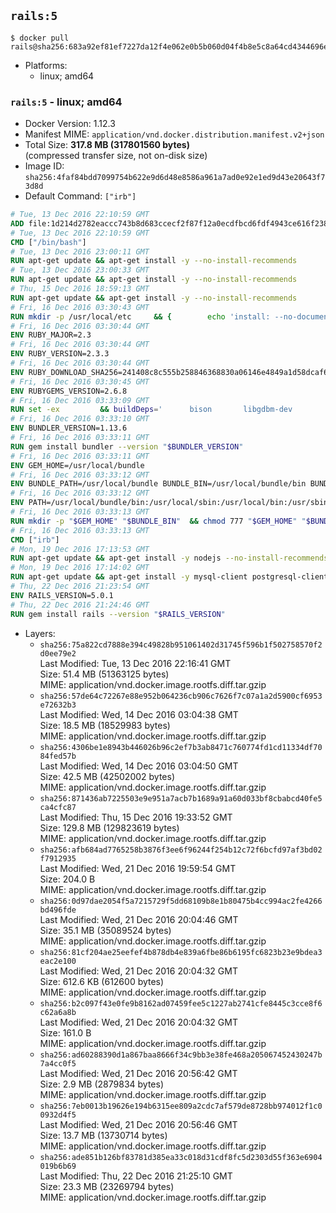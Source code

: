 ## `rails:5`

```console
$ docker pull rails@sha256:683a92ef81ef7227da12f4e062e0b5b060d04f4b8e5c8a64cd4344696ec3d668
```

-	Platforms:
	-	linux; amd64

### `rails:5` - linux; amd64

-	Docker Version: 1.12.3
-	Manifest MIME: `application/vnd.docker.distribution.manifest.v2+json`
-	Total Size: **317.8 MB (317801560 bytes)**  
	(compressed transfer size, not on-disk size)
-	Image ID: `sha256:4faf84bdd7099754b622e9d6d48e8586a961a7ad0e92e1ed9d43e20643f73d8d`
-	Default Command: `["irb"]`

```dockerfile
# Tue, 13 Dec 2016 22:10:59 GMT
ADD file:1d214d2782eaccc743b8d683ccecf2f87f12a0ecdfbcd6fdf4943ce616f23870 in / 
# Tue, 13 Dec 2016 22:10:59 GMT
CMD ["/bin/bash"]
# Tue, 13 Dec 2016 23:00:11 GMT
RUN apt-get update && apt-get install -y --no-install-recommends 		ca-certificates 		curl 		wget 	&& rm -rf /var/lib/apt/lists/*
# Tue, 13 Dec 2016 23:00:33 GMT
RUN apt-get update && apt-get install -y --no-install-recommends 		bzr 		git 		mercurial 		openssh-client 		subversion 				procps 	&& rm -rf /var/lib/apt/lists/*
# Thu, 15 Dec 2016 18:59:13 GMT
RUN apt-get update && apt-get install -y --no-install-recommends 		autoconf 		automake 		bzip2 		file 		g++ 		gcc 		imagemagick 		libbz2-dev 		libc6-dev 		libcurl4-openssl-dev 		libdb-dev 		libevent-dev 		libffi-dev 		libgdbm-dev 		libgeoip-dev 		libglib2.0-dev 		libjpeg-dev 		libkrb5-dev 		liblzma-dev 		libmagickcore-dev 		libmagickwand-dev 		libmysqlclient-dev 		libncurses-dev 		libpng-dev 		libpq-dev 		libreadline-dev 		libsqlite3-dev 		libssl-dev 		libtool 		libwebp-dev 		libxml2-dev 		libxslt-dev 		libyaml-dev 		make 		patch 		xz-utils 		zlib1g-dev 	&& rm -rf /var/lib/apt/lists/*
# Fri, 16 Dec 2016 03:30:43 GMT
RUN mkdir -p /usr/local/etc 	&& { 		echo 'install: --no-document'; 		echo 'update: --no-document'; 	} >> /usr/local/etc/gemrc
# Fri, 16 Dec 2016 03:30:44 GMT
ENV RUBY_MAJOR=2.3
# Fri, 16 Dec 2016 03:30:44 GMT
ENV RUBY_VERSION=2.3.3
# Fri, 16 Dec 2016 03:30:44 GMT
ENV RUBY_DOWNLOAD_SHA256=241408c8c555b258846368830a06146e4849a1d58dcaf6b14a3b6a73058115b7
# Fri, 16 Dec 2016 03:30:45 GMT
ENV RUBYGEMS_VERSION=2.6.8
# Fri, 16 Dec 2016 03:33:09 GMT
RUN set -ex 		&& buildDeps=' 		bison 		libgdbm-dev 		ruby 	' 	&& apt-get update 	&& apt-get install -y --no-install-recommends $buildDeps 	&& rm -rf /var/lib/apt/lists/* 		&& wget -O ruby.tar.gz "https://cache.ruby-lang.org/pub/ruby/${RUBY_MAJOR%-rc}/ruby-$RUBY_VERSION.tar.gz" 	&& echo "$RUBY_DOWNLOAD_SHA256 *ruby.tar.gz" | sha256sum -c - 		&& mkdir -p /usr/src/ruby 	&& tar -xzf ruby.tar.gz -C /usr/src/ruby --strip-components=1 	&& rm ruby.tar.gz 		&& cd /usr/src/ruby 		&& { 		echo '#define ENABLE_PATH_CHECK 0'; 		echo; 		cat file.c; 	} > file.c.new 	&& mv file.c.new file.c 		&& autoconf 	&& ./configure --disable-install-doc --enable-shared 	&& make -j"$(nproc)" 	&& make install 		&& apt-get purge -y --auto-remove $buildDeps 	&& cd / 	&& rm -r /usr/src/ruby 		&& gem update --system "$RUBYGEMS_VERSION"
# Fri, 16 Dec 2016 03:33:10 GMT
ENV BUNDLER_VERSION=1.13.6
# Fri, 16 Dec 2016 03:33:11 GMT
RUN gem install bundler --version "$BUNDLER_VERSION"
# Fri, 16 Dec 2016 03:33:11 GMT
ENV GEM_HOME=/usr/local/bundle
# Fri, 16 Dec 2016 03:33:12 GMT
ENV BUNDLE_PATH=/usr/local/bundle BUNDLE_BIN=/usr/local/bundle/bin BUNDLE_SILENCE_ROOT_WARNING=1 BUNDLE_APP_CONFIG=/usr/local/bundle
# Fri, 16 Dec 2016 03:33:12 GMT
ENV PATH=/usr/local/bundle/bin:/usr/local/sbin:/usr/local/bin:/usr/sbin:/usr/bin:/sbin:/bin
# Fri, 16 Dec 2016 03:33:13 GMT
RUN mkdir -p "$GEM_HOME" "$BUNDLE_BIN" 	&& chmod 777 "$GEM_HOME" "$BUNDLE_BIN"
# Fri, 16 Dec 2016 03:33:13 GMT
CMD ["irb"]
# Mon, 19 Dec 2016 17:13:53 GMT
RUN apt-get update && apt-get install -y nodejs --no-install-recommends && rm -rf /var/lib/apt/lists/*
# Mon, 19 Dec 2016 17:14:02 GMT
RUN apt-get update && apt-get install -y mysql-client postgresql-client sqlite3 --no-install-recommends && rm -rf /var/lib/apt/lists/*
# Thu, 22 Dec 2016 21:23:54 GMT
ENV RAILS_VERSION=5.0.1
# Thu, 22 Dec 2016 21:24:46 GMT
RUN gem install rails --version "$RAILS_VERSION"
```

-	Layers:
	-	`sha256:75a822cd7888e394c49828b951061402d31745f596b1f502758570f2d0ee79e2`  
		Last Modified: Tue, 13 Dec 2016 22:16:41 GMT  
		Size: 51.4 MB (51363125 bytes)  
		MIME: application/vnd.docker.image.rootfs.diff.tar.gzip
	-	`sha256:57de64c72267e88e952b064236cb906c7626f7c07a1a2d5900cf6953e72632b3`  
		Last Modified: Wed, 14 Dec 2016 03:04:38 GMT  
		Size: 18.5 MB (18529983 bytes)  
		MIME: application/vnd.docker.image.rootfs.diff.tar.gzip
	-	`sha256:4306be1e8943b446026b96c2ef7b3ab8471c760774fd1cd11334df7084fed57b`  
		Last Modified: Wed, 14 Dec 2016 03:04:50 GMT  
		Size: 42.5 MB (42502002 bytes)  
		MIME: application/vnd.docker.image.rootfs.diff.tar.gzip
	-	`sha256:871436ab7225503e9e951a7acb7b1689a91a60d033bf8cbabcd40fe5ca4cfc87`  
		Last Modified: Thu, 15 Dec 2016 19:33:52 GMT  
		Size: 129.8 MB (129823619 bytes)  
		MIME: application/vnd.docker.image.rootfs.diff.tar.gzip
	-	`sha256:afb684ad7765258b3876f3ee6f96244f254b12c72f6bcfd97af3bd02f7912935`  
		Last Modified: Wed, 21 Dec 2016 19:59:54 GMT  
		Size: 204.0 B  
		MIME: application/vnd.docker.image.rootfs.diff.tar.gzip
	-	`sha256:0d97dae2054f5a7215729f5dd68109b8e1b80475b4cc994ac2fe4266bd496fde`  
		Last Modified: Wed, 21 Dec 2016 20:04:46 GMT  
		Size: 35.1 MB (35089524 bytes)  
		MIME: application/vnd.docker.image.rootfs.diff.tar.gzip
	-	`sha256:81cf204ae25eefef4b878db4e839a6fbe86b6195fc6823b23e9bdea3eac2e100`  
		Last Modified: Wed, 21 Dec 2016 20:04:32 GMT  
		Size: 612.6 KB (612600 bytes)  
		MIME: application/vnd.docker.image.rootfs.diff.tar.gzip
	-	`sha256:b2c097f43e0fe9b8162ad07459fee5c1227ab2741cfe8445c3cce8f6c62a6a8b`  
		Last Modified: Wed, 21 Dec 2016 20:04:32 GMT  
		Size: 161.0 B  
		MIME: application/vnd.docker.image.rootfs.diff.tar.gzip
	-	`sha256:ad60288390d1a867baa8666f34c9bb3e38fe468a205067452430247b7a4cc0f5`  
		Last Modified: Wed, 21 Dec 2016 20:56:42 GMT  
		Size: 2.9 MB (2879834 bytes)  
		MIME: application/vnd.docker.image.rootfs.diff.tar.gzip
	-	`sha256:7eb0013b19626e194b6315ee809a2cdc7af579de8728bb974012f1c00932d4f5`  
		Last Modified: Wed, 21 Dec 2016 20:56:46 GMT  
		Size: 13.7 MB (13730714 bytes)  
		MIME: application/vnd.docker.image.rootfs.diff.tar.gzip
	-	`sha256:ade851b126bf83781d385ea33c018d31cdf8fc5d2303d55f363e6904019b6b69`  
		Last Modified: Thu, 22 Dec 2016 21:25:10 GMT  
		Size: 23.3 MB (23269794 bytes)  
		MIME: application/vnd.docker.image.rootfs.diff.tar.gzip
